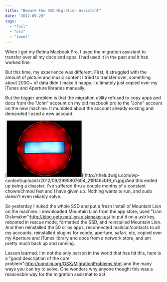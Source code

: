 ```yaml
---
title: "Beware the OSX Migration Assistant"
date: "2012-09-29"
tags: 
  - "fail"
  - "osx"
  - "tweet"
---
```


When I got my Retina Macbook Pro, I used the migration assistant to transfer over all my docs and apps. I had used it in the past and it had worked fine.

But this time, my experience was different. First, it struggled with the amount of picture and music content I tried to transfer over, something about 200G+ of data didn't make it happy. I ultimately just copied over my iTunes and Aperture libraries manually.

But the bigger problem is that the migration utility refused to copy apps and docs from the "John" account on my old macbook pro to the "John" account on the new machine. It mumbled about the account already existing and demanded I used a new account.

[![](images/2995807604_219f46cbf9_m.jpg "http://www.flickr.com/photos/uwehermann/")](http://theludwigs.com/wp-content/uploads/2012/09/2995807604_219f46cbf9_m.jpg)And this ended up being a disaster. I've suffered thru a couple months of a constant chown/chmod fest and I have given up. Nothing wants to run, and sudo doesn't even reliably solve.

So yesterday I nuked the whole SSD and put a fresh install of Mountain Lion on the machine. I downloaded Mountain Lion from the app store, used "Lion Diskmaker":http://blog.gete.net/lion-diskmaker-us/ to put it on a usb key, rebooted in rescue mode, formatted the SSD, and reinstalled Mountain Lion. And then reinstalled the 50 or os apps, reconnected mail/cal/contacts to all my accounts, reinstalled plugins for xcode, aperture, safari, etc, copied over my Aperture and iTunes library and docs from a network store, and am pretty much back up and running.

Lesson learned. I'm not the only person in the world that has hit this, here is a "good description of the core problem":http://pondini.org/OSX/MigrationProblems.html and the many ways you can try to solve. One wonders why anyone thought this was a reasonable way for the migration assistnat to act.
